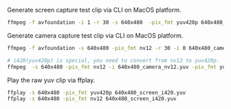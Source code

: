 Generate screen capture test clip via CLI on MacOS platform.
```bash
ffmpeg -f avfoundation -i 1 -r 30 -s 640x480  -pix_fmt yuv420p 640x480_screen_i420.yuv
```

Generate camera capture test clip via CLI on MacOS platform.
```bash
ffmpeg -f avfoundation -s 640x480 -pix_fmt nv12 -r 30 -i 0 640x480_camera_nv12.yuv

# i420(yuv420p) is special, you need to convert from nv12 to yuv420p.
ffmpeg  -s 640x480 -pix_fmt nv12 -i 640x480_camera_nv12.yuv -pix_fmt yuv420p -s 640x480 640x480_camera_i420.yuv
```

Play the raw yuv clip via ffplay.
```bash
ffplay -s 640x480 -pix_fmt yuv420p 640x480_screen_i420.yuv
ffplay -s 640x480 -pix_fmt nv12 640x480_screen_i420.yuv
```


